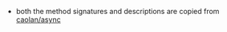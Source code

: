 - both the method signatures and descriptions are copied from [caolan/async](https://github.com/caolan/async/blob/master/LICENSE)
